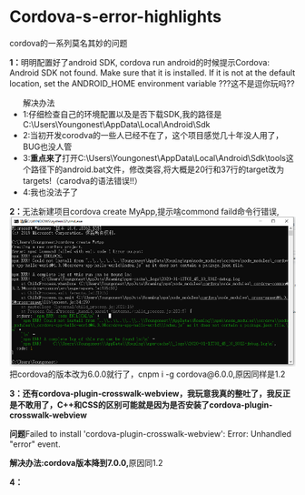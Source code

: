 # Cordova-s-error-highlights
cordova的一系列莫名其妙的问题

<p><strong>1：</strong>明明配置好了android SDK, cordova run android的时候提示Cordova: Android SDK not found. Make sure that it is installed. If it is not at the default location, set the ANDROID_HOME environment variable ???这不是逗你玩吗??</p>
<ul>解决办法
<li>1:仔细检查自己的环境配置以及是否下载SDK,我的路径是C:\Users\Youngonest\AppData\Local\Android\Sdk</li>
  <li>2:当初开发corodva的一些人已经不在了，这个项目感觉几十年没人用了，BUG也没人管</li>
  <li>3:<strong>重点来了</strong>打开C:\Users\Youngonest\AppData\Local\Android\Sdk\tools这个路径下的android.bat文件，修改类容,将大概是20行和37行的target改为targets!（carodva的语法错误!!）</li>
  <li>4:我也没法子了</li>
</ul>
<p><strong>2：</strong>无法新建项目cordova create MyApp,提示啥commond faild命令行错误,<img src="./QQ图片20200113164524.png">把cordova的版本改为6.0.0就行了，cnpm i -g cordova@6.0.0,原因同样是1.2</p>
<p><strong>3：还有cordova-plugin-crosswalk-webview，我玩意我真的整吐了，我反正是不敢用了，C++和CSS的区别可能就是因为是否安装了cordova-plugin-crosswalk-webview</strong><p><b>问题</b>Failed to install 'cordova-plugin-crosswalk-webview': Error: Unhandled "error" event. </p><b>解决办法:cordova版本降到7.0.0,</b>原因同1.2</p>
<p><strong>4：</strong></p>


